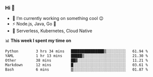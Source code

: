 ### Hi 👋

<!--
**nodejh/nodejh** is a ✨ _special_ ✨ repository because its `README.md` (this file) appears on your GitHub profile.

Here are some ideas to get you started:

- 🔭 I’m currently working on ...
- 🌱 I’m currently learning ...
- 👯 I’m looking to collaborate on ...
- 🤔 I’m looking for help with ...
- 💬 Ask me about ...
- 📫 How to reach me: ...
- 😄 Pronouns: ...
- ⚡ Fun fact: ...
-->

- 🔭 I’m currently working on something cool :wink:
- ⚡ Node.js, Java, Go :thought_balloon:
- 🤖 Serverless, Kubernetes, Cloud Native

📊 **This week I spent my time on**

<!--START_SECTION:waka-->

```txt
Python        3 hrs 34 mins   ███████████████▒░░░░░░░░░   61.94 %
YAML          1 hr 13 mins    █████▒░░░░░░░░░░░░░░░░░░░   21.30 %
Other         38 mins         ██▓░░░░░░░░░░░░░░░░░░░░░░   11.21 %
Markdown      12 mins         █░░░░░░░░░░░░░░░░░░░░░░░░   03.61 %
Bash          6 mins          ▒░░░░░░░░░░░░░░░░░░░░░░░░   01.87 %
```

<!--END_SECTION:waka-->


<!--
:traffic_light: **Visitors**

![visitors](https://visitor-badge.glitch.me/badge?page_id=nodejh.nodejh)
-->
